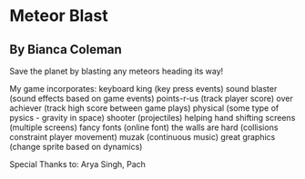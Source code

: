# Meteor Blast
## By Bianca Coleman

Save the planet by blasting any meteors heading its way!

My game incorporates:
keyboard king (key press events)
sound blaster (sound effects based on game events)
points-r-us (track player score)
over achiever (track high score between game plays)
physical (some type of pysics - gravity in space)
shooter (projectiles)
helping hand
shifting screens (multiple screens)
fancy fonts (online font)
the walls are hard (collisions constraint player movement)
muzak (continuous music)
great graphics (change sprite based on dynamics)

Special Thanks to:
Arya Singh, Pach